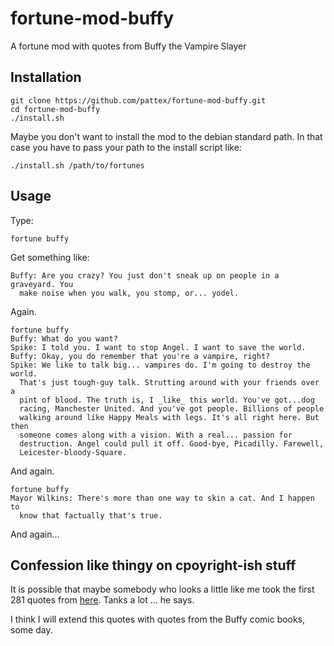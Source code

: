 fortune-mod-buffy
=================

A fortune mod with quotes from Buffy the Vampire Slayer

Installation
------------

    git clone https://github.com/pattex/fortune-mod-buffy.git
    cd fortune-mod-buffy
    ./install.sh

Maybe you don't want to install the mod to the debian standard path. In that case you have to pass your path to the install script like:

    ./install.sh /path/to/fortunes

Usage
-----
Type:

    fortune buffy

Get something like:

    Buffy: Are you crazy? You just don't sneak up on people in a graveyard. You
      make noise when you walk, you stomp, or... yodel.

Again.

    fortune buffy
    Buffy: What do you want?
    Spike: I told you. I want to stop Angel. I want to save the world.
    Buffy: Okay, you do remember that you're a vampire, right?
    Spike: We like to talk big... vampires do. I'm going to destroy the world.
      That's just tough-guy talk. Strutting around with your friends over a
      pint of blood. The truth is, I _like_ this world. You've got...dog
      racing, Manchester United. And you've got people. Billions of people
      walking around like Happy Meals with legs. It's all right here. But then
      someone comes along with a vision. With a real... passion for
      destruction. Angel could pull it off. Good-bye, Picadilly. Farewell,
      Leicester-bloody-Square.

And again.

    fortune buffy
    Mayor Wilkins: There's more than one way to skin a cat. And I happen to
      know that factually that's true.

And again…

Confession like thingy on cpoyright-ish stuff
---------------------------------------------

It is possible that maybe somebody who looks a little like me took the first 281 quotes from [here](http://home.roadrunner.com/~computertaijutsu/buffy). Tanks a lot … he says.

I think I will extend this quotes with quotes from the Buffy comic books, some day.
